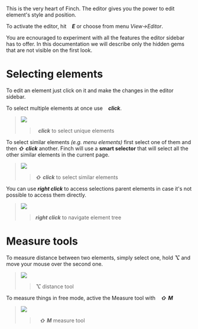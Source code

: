 This is the very heart of Finch. The editor gives you the power to edit element's style and position.

To activate the editor, hit **_` `_** **_E_** or choose from menu _View->Editor_.

You are ecnouraged to experiment with all the features the editor sidebar has to offer. In this documentation we will describe only the hidden gems that are not visible on the first look.

# Selecting elements

To edit an element just click on it and make the changes in the editor sidebar.

To select multiple elements at once use **_` `_** **_click_**.
>![](/img/select-unique-elements.gif)
>>**_` `_** **_click_** to select unique elements


To select similar elements _(e.g. menu elements)_ first select one of them and then **_⇧_** **_click_** another. Finch will use a **smart selector** that will select all the other similar elements in the current page.
>![](/img/select-similar-elements.gif)
>>**_⇧_** **_click_** to select similar elements

You can use **_right click_** to access selections parent elements in case it's not possible to access them directly.
 >![](/img/select-right-click.gif)
>>**_right click_** to navigate element tree


# Measure tools

To measure distance between two elements, simply select one, hold **_⌥_** and move your mouse over the second one.
 >![](/img/distance-tool.gif)
>>**_⌥_** distance tool

To measure things in free mode, active the Measure tool with **_` `_** **_⇧_** **_M_** 
 >![](/img/measure-tool.gif)
>>**_` `_** **_⇧_** **_M_** measure tool